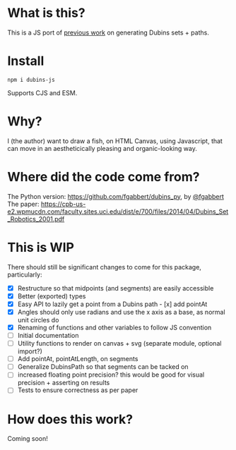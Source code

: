 # What is this?
This is a JS port of [previous work](#where-did-the-code-come-from) on generating Dubins sets + paths.

# Install
```
npm i dubins-js
```

Supports CJS and ESM.

# Why?
I (the author) want to draw a fish, on HTML Canvas, using Javascript, that can move in an aestheticically pleasing and organic-looking way.

# Where did the code come from?
The Python version: https://github.com/fgabbert/dubins_py, by [@fgabbert](https://github.com/fgabbert)
The paper: https://cpb-us-e2.wpmucdn.com/faculty.sites.uci.edu/dist/e/700/files/2014/04/Dubins_Set_Robotics_2001.pdf

# This is WIP
There should still be significant changes to come for this package, particularly:
- [x] Restructure so that midpoints (and segments) are easily accessible
- [x] Better (exported) types
- [x] Easy API to lazily get a point from a Dubins path
      - [x] add pointAt
- [x] Angles should only use radians and use the x axis as a base, as normal unit circles do
- [x] Renaming of functions and other variables to follow JS convention
- [ ] Initial documentation
- [ ] Utility functions to render on canvas + svg (separate module, optional import?)
- [ ] Add pointAt, pointAtLength, on segments
- [ ] Generalize DubinsPath so that segments can be tacked on
- [ ] increased floating point precision? this would be good for visual precision + asserting on results
- [ ] Tests to ensure correctness as per paper

# How does this work?
Coming soon!
